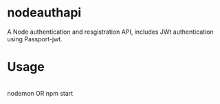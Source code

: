 # nodeauthapi
A Node authentication and resgistration API, includes JWt authentication using Passport-jwt.
<h1> Usage </h1> <br>
nodemon OR npm start 

